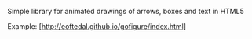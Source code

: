 Simple library for animated drawings of arrows, boxes and text in HTML5

Example: [http://eoftedal.github.io/gofigure/index.html]